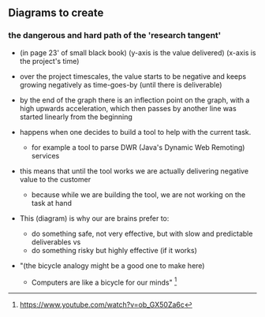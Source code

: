 ## Diagrams to create

### the dangerous and hard path of the 'research tangent'

- (in page 23' of small black book)
  (y-axis is the value delivered)
  (x-axis is the project's time)

 - over the project timescales, the value starts to be negative and keeps growing negatively as time-goes-by (until there is deliverable)
 - by the end of the graph there is an inflection point on the graph, with a high upwards acceleration, which then passes by another line was started linearly from the beginning

  - happens when one decides to build a tool to help with the current task.
    - for example a tool to parse DWR (Java's Dynamic Web Remoting) services
  - this means that until the tool works we are actually delivering negative value to the customer
    - because while we are building the tool, we are not working on the task at hand

  - This (diagram) is why our are brains prefer to:
    - do something safe, not very effective, but with slow and predictable deliverables
    vs
    - do something risky but highly effective (if it works)

  - "(the bicycle analogy might be a good one to make here)
    - Computers are like a bicycle for our minds" [^jobs-bicycle]

[^jobs-bicycle]: https://www.youtube.com/watch?v=ob_GX50Za6c    
